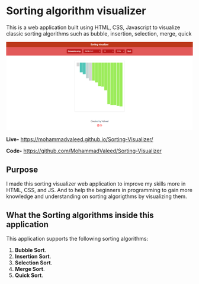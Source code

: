 # Sorting algorithm visualizer

This is a web application built using HTML, CSS, Javascript to visualize classic sorting algorithms such as bubble, insertion, selection, merge, quick 

<img src = "images/Screenshot 2024-09-26 212659.png"> <br>

**Live-** https://mohammadvaleed.github.io/Sorting-Visualizer/ 

**Code-** https://github.com/MohammadValeed/Sorting-Visualizer

## Purpose

I made this sorting visualizer web application to improve my skills more in
HTML, CSS, and JS. And to help the beginners in programming to gain more knowledge and understanding on sorting algorigthms by visualizing them.

## What the Sorting algorithms inside this application

This application supports the following sorting algorithms:

1. **Bubble Sort**.
2. **Insertion Sort**.
3. **Selection Sort**.
4. **Merge Sort**.
5. **Quick Sort**.
